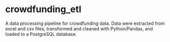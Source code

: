 # crowdfunding_etl

A data processing pipeline for crowdfunding data. Data were extracted from excel and csv files, transformed and cleaned with Python/Pandas, and loaded to a PostgreSQL database.